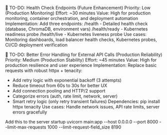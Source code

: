 📝 TO-DO: Health Check Endpoints (Future Enhancement)
Priority: Low (Production Monitoring)
Effort: ~30 minutes
Value: High for production monitoring, container orchestration, and deployment automation
Implementation: Add three endpoints:
/health - Detailed health check (database, ChromaDB, environment vars)
/health/ready - Kubernetes readiness probe
/health/live - Kubernetes liveness probe
Use cases: Monitoring dashboards, load balancer health checks, Kubernetes probes, CI/CD deployment verification

📝 TO-DO: Better Error Handling for External API Calls (Production Reliability)
Priority: Medium (Production Stability)
Effort: ~45 minutes
Value: High for production resilience and user experience
Implementation: Replace basic requests with robust httpx + tenacity:
- Add retry logic with exponential backoff (3 attempts)
- Reduce timeout from 60s to 30s for better UX
- Add connection pooling and HTTP/2 support
- Categorize errors (auth, rate limit, network, server)
- Smart retry logic (only retry transient failures)
Dependencies: pip install httpx tenacity
Use cases: Handle network issues, API rate limits, server errors gracefully

Add this to the server startup
uvicorn main:app --host 0.0.0.0 --port 8000 --limit-max-requests 1000 --limit-request-field_size 8190